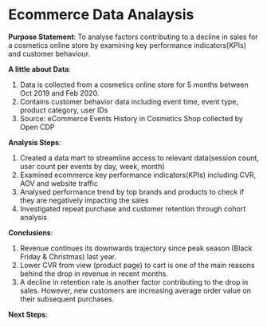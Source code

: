 # Ecommerce Data Analaysis
**Purpose Statement**: To analyse factors contributing to a decline in sales for a cosmetics online store by examining key performance indicators(KPIs) and customer behaviour.

**A little about Data**: 
1. Data is collected from a cosmetics online store for 5 months between Oct 2019 and Feb 2020.
2. Contains customer behavior data including event time, event type, product category, user IDs
3. Source: eCommerce Events History in Cosmetics Shop collected by Open CDP

**Analysis Steps**:
1. Created a data mart to streamline access to relevant data(session count, user count per events by day, week, month)
2. Examined ecommerce key performance indicators(KPIs) including CVR, AOV and website traffic
3. Analysed performance trend by top brands and products to check if they are negatively impacting the sales
4. Investigated repeat purchase and customer retention through cohort analysis

**Conclusions**:
1. Revenue continues its downwards trajectory since peak season (Black Friday & Christmas) last year.
2. Lower CVR from view (product page) to cart is one of the main reasons behind the drop in revenue in recent months.
3. A decline in retention rate is another factor contributing to the drop in sales. However, new customers are increasing average order value on their subsequent purchases.

**Next Steps**:

